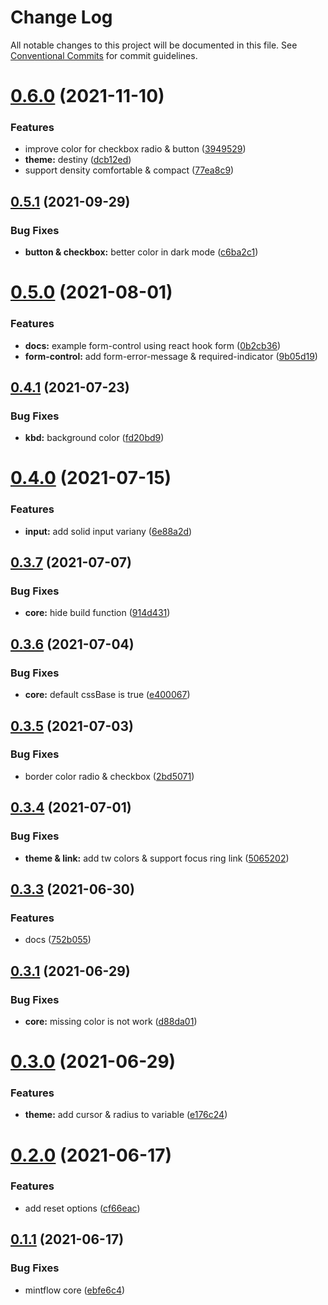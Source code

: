 # Change Log

All notable changes to this project will be documented in this file.
See [Conventional Commits](https://conventionalcommits.org) for commit guidelines.

# [0.6.0](https://github.com/vechai/mintflow/compare/@mintgate/mintflow/core@0.5.1...@mintgate/mintflow/core@0.6.0) (2021-11-10)


### Features

* improve color for checkbox radio & button ([3949529](https://github.com/vechai/mintflow/commit/3949529cc596328f7ee25790a9760d38c6fec8c8))
* **theme:** destiny ([dcb12ed](https://github.com/vechai/mintflow/commit/dcb12ed6082c9dce591bfbb598d9121ef3ab0821))
* support density comfortable & compact ([77ea8c9](https://github.com/vechai/mintflow/commit/77ea8c907dd18b1837e3788197730b1eed66fc9d))





## [0.5.1](https://github.com/vechai/mintflow/compare/@mintgate/mintflow/core@0.5.0...@mintgate/mintflow/core@0.5.1) (2021-09-29)


### Bug Fixes

* **button & checkbox:** better color in dark mode ([c6ba2c1](https://github.com/vechai/mintflow/commit/c6ba2c1335511ac31a527b429e08b9684f5d40ff))





# [0.5.0](https://github.com/vechai/mintflow/compare/@mintgate/mintflow/core@0.4.1...@mintgate/mintflow/core@0.5.0) (2021-08-01)


### Features

* **docs:** example form-control using react hook form ([0b2cb36](https://github.com/vechai/mintflow/commit/0b2cb367f4ce39f2e33dc1b26d5e234e9e1e76cd))
* **form-control:** add form-error-message & required-indicator ([9b05d19](https://github.com/vechai/mintflow/commit/9b05d1910375e8fc9df66891e43bbd8a74f5d30c))





## [0.4.1](https://github.com/vechai/mintflow/compare/@mintgate/mintflow/core@0.4.0...@mintgate/mintflow/core@0.4.1) (2021-07-23)


### Bug Fixes

* **kbd:** background color ([fd20bd9](https://github.com/vechai/mintflow/commit/fd20bd9bfd34627bc8281bb13d8c39e239c9cb59))





# [0.4.0](https://github.com/vechai/mintflow/compare/@mintgate/mintflow/core@0.3.7...@mintgate/mintflow/core@0.4.0) (2021-07-15)


### Features

* **input:** add solid input variany ([6e88a2d](https://github.com/vechai/mintflow/commit/6e88a2d86f46580b063d8807875d1ca462d7097a))





## [0.3.7](https://github.com/vechai/mintflow/compare/@mintgate/mintflow/core@0.3.6...@mintgate/mintflow/core@0.3.7) (2021-07-07)


### Bug Fixes

* **core:** hide build function ([914d431](https://github.com/vechai/mintflow/commit/914d4314bd32cdab623c25f65b6bf0e86cf308bb))





## [0.3.6](https://github.com/vechai/mintflow/compare/@mintgate/mintflow/core@0.3.5...@mintgate/mintflow/core@0.3.6) (2021-07-04)


### Bug Fixes

* **core:** default cssBase is true ([e400067](https://github.com/vechai/mintflow/commit/e40006768edbcd6a83dab977a937efe35cae05a9))





## [0.3.5](https://github.com/vechai/mintflow/compare/@mintgate/mintflow/core@0.3.4...@mintgate/mintflow/core@0.3.5) (2021-07-03)


### Bug Fixes

* border color radio & checkbox ([2bd5071](https://github.com/vechai/mintflow/commit/2bd50717849440c9ff583d7b19cc808469e77ce9))





## [0.3.4](https://github.com/vechai/mintflow/compare/@mintgate/mintflow/core@0.3.3...@mintgate/mintflow/core@0.3.4) (2021-07-01)


### Bug Fixes

* **theme & link:** add tw colors & support focus ring link ([5065202](https://github.com/vechai/mintflow/commit/5065202c07616ad1b69e0b07f9391e395e55f409))





## [0.3.3](https://github.com/vechai/mintflow/compare/@mintgate/mintflow/core@0.3.1...@mintgate/mintflow/core@0.3.3) (2021-06-30)


### Features

* docs ([752b055](https://github.com/vechai/mintflow/commit/752b055c0041b8762630cd0b5eef695fcad6a887))





## [0.3.1](https://github.com/vechai/mintflow/compare/@mintgate/mintflow/core@0.3.0...@mintgate/mintflow/core@0.3.1) (2021-06-29)


### Bug Fixes

* **core:** missing color is not work ([d88da01](https://github.com/vechai/mintflow/commit/d88da01b52a7830b95dc13a25cd2cb23ddc8edbd))





# [0.3.0](https://github.com/vechai/mintflow/compare/@mintgate/mintflow/core@0.2.0...@mintgate/mintflow/core@0.3.0) (2021-06-29)


### Features

* **theme:** add cursor & radius to variable ([e176c24](https://github.com/vechai/mintflow/commit/e176c24def39299f62b6352183c174d1f3a1bc69))





# [0.2.0](https://github.com/vechai/mintflow/compare/@mintgate/mintflow/core@0.1.1...@mintgate/mintflow/core@0.2.0) (2021-06-17)


### Features

* add reset options ([cf66eac](https://github.com/vechai/mintflow/commit/cf66eac0e33aca2b4ca089f8239689b37e429a86))





## [0.1.1](https://github.com/vechai/mintflow/compare/@mintgate/mintflow/core@0.1.0...@mintgate/mintflow/core@0.1.1) (2021-06-17)


### Bug Fixes

* mintflow core ([ebfe6c4](https://github.com/vechai/mintflow/commit/ebfe6c4e85354ceb73d38fa0c1768c2e678f257d))
